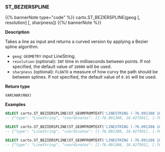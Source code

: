 ### ST_BEZIERSPLINE

{{% bannerNote type="code" %}}
carto.ST_BEZIERSPLINE(geog [, resolution] [, sharpness])
{{%/ bannerNote %}}

**Description**

Takes a line as input and returns a curved version by applying a Bezier spline algorithm.

* `geog`: `GEOMETRY` input LineString.
* `resolution` (optional): `INT` time in milliseconds between points. If not specified, the default value of `10000` will be used.
* `sharpness` (optional): `FLOAT8` a measure of how curvy the path should be between splines. If not specified, the default value of `0.85` will be used.

**Return type**

`VARCHAR(MAX)`

**Examples**

```sql
SELECT carto.ST_BEZIERSPLINE(ST_GEOMFROMTEXT('LINESTRING (-76.091308 18.427501,-76.695556 18.729501,-76.552734 19.40443,-74.61914 19.134789,-73.652343 20.07657,-73.157958 20.210656)'));
-- {"type": "LineString", "coordinates": [[-76.091308, 18.427501], [-76.09134585033101, 18.427508082543092], ... 
```


```sql
SELECT carto.ST_BEZIERSPLINE(ST_GEOMFROMTEXT('LINESTRING (-76.091308 18.427501,-76.695556 18.729501,-76.552734 19.40443,-74.61914 19.134789,-73.652343 20.07657,-73.157958 20.210656)'), 10000);
-- {"type": "LineString", "coordinates": [[-76.091308, 18.427501], [-76.09134585033101, 18.427508082543092], ...
```

```sql
SELECT carto.ST_BEZIERSPLINE(ST_GEOMFROMTEXT('LINESTRING (-76.091308 18.427501,-76.695556 18.729501,-76.552734 19.40443,-74.61914 19.134789,-73.652343 20.07657,-73.157958 20.210656)'), 10000, 0.9);
-- {"type": "LineString", "coordinates": [[-76.091308, 18.427501], [-76.09134541990707, 18.42750717125151], ... 
```